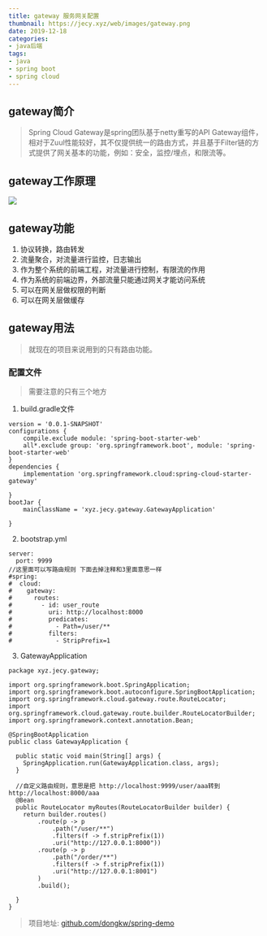 ```yaml
---
title: gateway 服务网关配置
thumbnail: https://jecy.xyz/web/images/gateway.png
date: 2019-12-18
categories:
- java后端
tags:
- java
- spring boot
- spring cloud
---
```

## gateway简介
> Spring Cloud Gateway是spring团队基于netty重写的API Gateway组件，相对于Zuul性能较好，其不仅提供统一的路由方式，并且基于Filter链的方式提供了网关基本的功能，例如：安全，监控/埋点，和限流等。
<!--more-->

## gateway工作原理

![](https://jecy.xyz/web/images/17.png)

## gateway功能

1. 协议转换，路由转发
2. 流量聚合，对流量进行监控，日志输出
3. 作为整个系统的前端工程，对流量进行控制，有限流的作用
4. 作为系统的前端边界，外部流量只能通过网关才能访问系统
5. 可以在网关层做权限的判断
6. 可以在网关层做缓存

## gateway用法

> 就现在的项目来说用到的只有路由功能。

### 配置文件

> 需要注意的只有三个地方

1. build.gradle文件

``` 
version = '0.0.1-SNAPSHOT'
configurations {
    compile.exclude module: 'spring-boot-starter-web'
    all*.exclude group: 'org.springframework.boot', module: 'spring-boot-starter-web'
}
dependencies {
    implementation 'org.springframework.cloud:spring-cloud-starter-gateway'

}
bootJar {
    mainClassName = 'xyz.jecy.gateway.GatewayApplication'

}

```
2. bootstrap.yml

```
server:
  port: 9999
//这里面可以写路由规则 下面去掉注释和3里面意思一样
#spring:
#  cloud:
#    gateway:
#      routes:
#        - id: user_route
#          uri: http://localhost:8000
#          predicates:
#            - Path=/user/**
#          filters:
#            - StripPrefix=1

```


3. GatewayApplication

```
package xyz.jecy.gateway;

import org.springframework.boot.SpringApplication;
import org.springframework.boot.autoconfigure.SpringBootApplication;
import org.springframework.cloud.gateway.route.RouteLocator;
import org.springframework.cloud.gateway.route.builder.RouteLocatorBuilder;
import org.springframework.context.annotation.Bean;

@SpringBootApplication
public class GatewayApplication {

  public static void main(String[] args) {
    SpringApplication.run(GatewayApplication.class, args);
  }

  //自定义路由规则，意思是把 http://localhost:9999/user/aaa转到 http://localhost:8000/aaa
  @Bean
  public RouteLocator myRoutes(RouteLocatorBuilder builder) {
    return builder.routes()
        .route(p -> p
            .path("/user/**")
            .filters(f -> f.stripPrefix(1))
            .uri("http://127.0.0.1:8000"))
        .route(p -> p
            .path("/order/**")
            .filters(f -> f.stripPrefix(1))
            .uri("http://127.0.0.1:8001")
        )
        .build();

  }
}
```


> 项目地址: [github.com/dongkw/spring-demo](https://github.com/dongkw/spring-demo)



